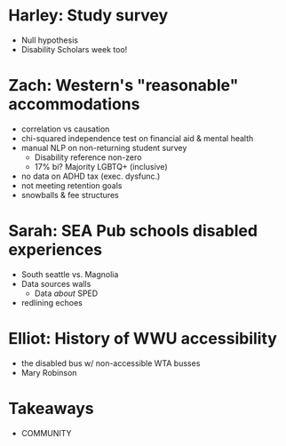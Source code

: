 # Harley: Study survey
- Null hypothesis
- Disability Scholars week too!

# Zach: Western's "reasonable" accommodations
- correlation vs causation
- chi-squared independence test on financial aid & mental health
- manual NLP on non-returning student survey
	- Disability reference non-zero
	- 17% bi? Majority LGBTQ+ (inclusive)
- no data on ADHD tax (exec. dysfunc.)
- not meeting retention goals
- snowballs & fee structures

# Sarah: SEA Pub schools disabled experiences
- South seattle vs. Magnolia
- Data sources walls
	- Data *about* SPED
- redlining echoes
# Elliot: History of WWU accessibility
- the disabled bus w/ non-accessible WTA busses
- Mary Robinson

# Takeaways
- COMMUNITY